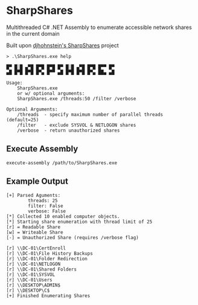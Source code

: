 # SharpShares
Multithreaded C# .NET Assembly to enumerate accessible network shares in the current domain

Built upon [djhohnstein's SharpShares](https://github.com/djhohnstein/SharpShares) project

```
> .\SharpShares.exe help

█▀ █░█ ▄▀█ █▀█ █▀█ █▀ █░█ ▄▀█ █▀█ █▀▀ █▀
▄█ █▀█ █▀█ █▀▄ █▀▀ ▄█ █▀█ █▀█ █▀▄ ██▄ ▄█

Usage:
    SharpShares.exe
    or w/ optional arguments:
    SharpShares.exe /threads:50 /filter /verbose

Optional Arguments:
    /threads  - specify maximum number of parallel threads (default=25)
    /filter   - exclude SYSVOL & NETLOGON shares
    /verbose  - return unauthorized shares
```

## Execute Assembly
```
execute-assembly /path/to/SharpShares.exe
```
## Example Output
```
[+] Parsed Aguments:
        threads: 25
        filter: False
        verbose: False
[*] Collected 10 enabled computer objects.
[*] Starting share enumeration with thread limit of 25
[r] = Readable Share
[w] = Writeable Share
[-] = Unauthorized Share (requires /verbose flag)

[r] \\DC-01\CertEnroll
[r] \\DC-01\File History Backups
[r] \\DC-01\Folder Redirection
[r] \\DC-01\NETLOGON
[r] \\DC-01\Shared Folders
[r] \\DC-01\SYSVOL
[r] \\DC-01\Users
[r] \\DESKTOP\ADMIN$
[r] \\DESKTOP\C$
[+] Finished Enumerating Shares
```
